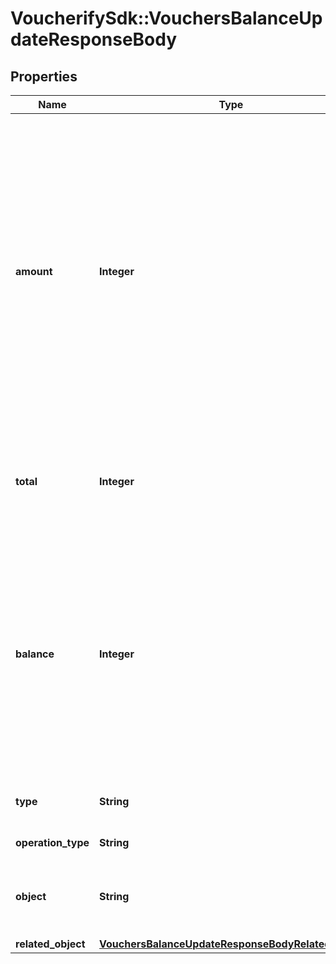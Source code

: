 # VoucherifySdk::VouchersBalanceUpdateResponseBody

## Properties

| Name | Type | Description | Notes |
| ---- | ---- | ----------- | ----- |
| **amount** | **Integer** | The incremental amount added (positive integer) or subtracted (negative integer) to the current balance on the gift card or loyalty card. Value is multiplied by 100 to precisely represent 2 decimal places. For example, $100 amount is written as 10000. |  |
| **total** | **Integer** | Total income incurred over the lifespan of the gift card or loyalty card. |  |
| **balance** | **Integer** | The balance after adding or subtracting a specified amount. Value is multiplied by 100 to precisely represent 2 decimal places. For example, $100 amount is written as 10000. |  |
| **type** | **String** | The type of voucher being modified. |  |
| **operation_type** | **String** |  | [default to &#39;MANUAL&#39;] |
| **object** | **String** | The type of object represented by JSON. Default is &#x60;balance&#x60;. | [default to &#39;balance&#39;] |
| **related_object** | [**VouchersBalanceUpdateResponseBodyRelatedObject**](VouchersBalanceUpdateResponseBodyRelatedObject.md) |  |  |

